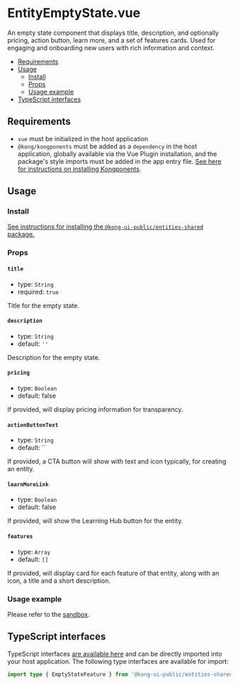 # EntityEmptyState.vue

An empty state component that displays title, description, and optionally pricing, action button, learn more, and a set of features cards. Used for engaging and onboarding new users with rich information and context.

- [Requirements](#requirements)
- [Usage](#usage)
  - [Install](#install)
  - [Props](#props)
  - [Usage example](#usage-example)
- [TypeScript interfaces](#typescript-interfaces)

## Requirements

- `vue` must be initialized in the host application
- `@kong/kongponents` must be added as a `dependency` in the host application, globally available via the Vue Plugin installation, and the package's style imports must be added in the app entry file. [See here for instructions on installing Kongponents](https://kongponents.konghq.com/#globally-install-all-kongponents).

## Usage

### Install

[See instructions for installing the `@kong-ui-public/entities-shared` package.](../README.md#install)

### Props

#### `title`

- type: `String`
- required: `true`

Title for the empty state.

#### `description`

- type: `String`
- default: `''`

Description for the empty state.

#### `pricing`

- type: `Boolean`
- default: false

If provided, will display pricing information for transparency.

#### `actionButtonText`

- type: `String`
- default: ``

If provided, a CTA button will show with text and icon typically, for creating an entity.

#### `learnMoreLink`

- type: `Boolean`
- default: false

If provided, will show the Learning Hub button for the entity.

#### `features`

- type: `Array`
- default: `[]`

If provided, will display card for each feature of that entity, along with an icon, a title and a short description.

### Usage example

Please refer to the [sandbox](../src/components/entity-empty-state/EntityEmptyState.vue).

## TypeScript interfaces

TypeScript interfaces [are available here](https://github.com/Kong/public-ui-components/blob/main/packages/entities/entities-shared/src/types/entity-empty-state.ts) and can be directly imported into your host application. The following type interfaces are available for import:

```ts
import type { EmptyStateFeature } from '@kong-ui-public/entities-shared'
```
